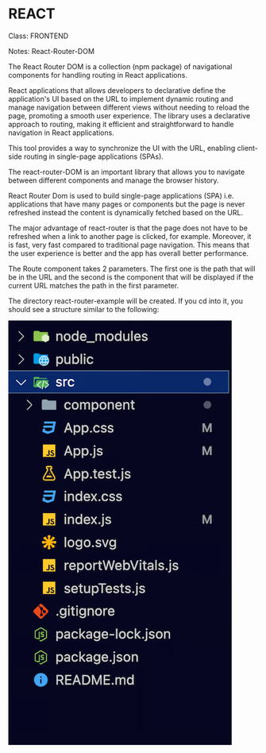 # REACT

Class: FRONTEND

Notes: React-Router-DOM

The React Router DOM is a collection (npm package) of navigational components for handling routing in React applications.

React applications that allows developers to declarative define the application's UI based on the URL to implement dynamic routing and manage navigation between different views without needing to reload the page, promoting a smooth user experience. The library uses a declarative approach to routing, making it efficient and straightforward to handle navigation in React applications.

This tool provides a way to synchronize the UI with the URL, enabling client-side routing in single-page applications (SPAs).

The react-router-DOM is an important library that allows you to navigate between different components and manage the browser history.

React Router Dom is used to build single-page applications (SPA) i.e. applications that have many pages or components but the page is never refreshed instead the content is dynamically fetched based on the URL.

The major advantage of react-router is that the page does not have to be refreshed when a link to another page is clicked, for example. Moreover, it is fast, very fast compared to traditional page navigation. This means that the user experience is better and the app has overall better performance.

The Route component takes 2 parameters. The first one is the path that will be in the URL and the second is the component that will be displayed if the current URL matches the path in the first parameter.

The directory react-router-example will be created. If you cd into it, you should see a structure similar to the following:

![directory react-router-example](resources/images/ReactRouterDOM.png)
